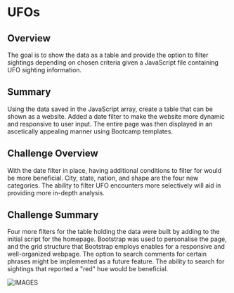 # UFOs

## Overview
The goal is to show the data as a table and provide the option to filter sightings depending on chosen criteria given a JavaScript file containing UFO sighting information. 


## Summary
Using the data saved in the JavaScript array, create a table that can be shown as a website. Added a date filter to make the website more dynamic and responsive to user input. The entire page was then displayed in an ascetically appealing manner using Bootcamp templates.

## Challenge Overview
With the date filter in place, having additional conditions to filter for would be more beneficial. City, state, nation, and shape are the four new categories. The ability to filter UFO encounters more selectively will aid in providing more in-depth analysis.

## Challenge Summary
Four more filters for the table holding the data were built by adding to the initial script for the homepage. Bootstrap was used to personalise the page, and the grid structure that Bootstrap employs enables for a responsive and well-organized webpage. The option to search comments for certain phrases might be implemented as a future feature. The ability to search for sightings that reported a "red" hue would be beneficial. 

![IMAGES]([https://user-images.githubusercontent.com/83256206/137179614-36c933f7-cf52-439a-8d90-ab1b376bdc53.jpg](https://github.com/morriscomia/UFOs/tree/main/IMAGES))


